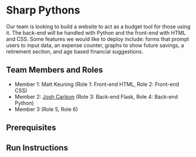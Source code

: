 # Sharp Pythons

Our team is looking to build a website to act as a budget tool for those using it. The back-end will be handled with Python and the front-end with HTML and CSS. Some features we would like to deploy include: forms that prompt users to input data, an expense counter, graphs to show future savings, a retirement section, and age based financial suggestions.  

## Team Members and Roles

* Member 1: Matt Keuning (Role 1: Front-end HTML, Role 2: Front-end CSS)
* Member 2: [Josh Carlson](https://github.com/Josh-Carlson24391/CIS350-HW2-Carlson/blob/main/README.md) (Role 3: Back-end Flask, Role 4: Back-end Python)
* Member 3 (Role 5, Role 6)

## Prerequisites

## Run Instructions
